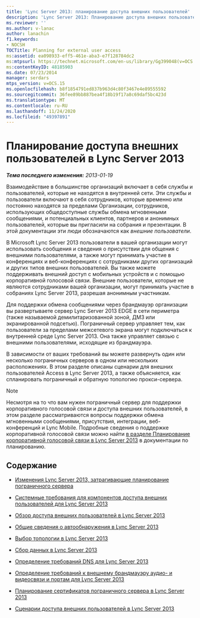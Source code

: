 ```yaml
---
title: 'Lync Server 2013: планирование доступа внешних пользователей'
description: 'Lync Server 2013: Планирование доступа внешних пользователей.'
ms.reviewer: ''
ms.author: v-lanac
author: lanachin
f1.keywords:
- NOCSH
TOCTitle: Planning for external user access
ms:assetid: ea098933-eff5-461e-aba3-e7f128784dc2
ms:mtpsurl: https://technet.microsoft.com/en-us/library/Gg399048(v=OCS.15)
ms:contentKeyID: 48185903
ms.date: 07/23/2014
manager: serdars
mtps_version: v=OCS.15
ms.openlocfilehash: b8f1854791ed837b963d4c80f3467e4e89555592
ms.sourcegitcommit: 36fee89bb887bea4f18b19f17a8c69daf5bc423d
ms.translationtype: MT
ms.contentlocale: ru-RU
ms.lasthandoff: 11/24/2020
ms.locfileid: "49397891"
---
```

# <a name="planning-for-external-user-access-in-lync-server-2013"></a>Планирование доступа внешних пользователей в Lync Server 2013

<div data-xmlns="http://www.w3.org/1999/xhtml">

<div class="topic" data-xmlns="http://www.w3.org/1999/xhtml" data-msxsl="urn:schemas-microsoft-com:xslt" data-cs="https://msdn.microsoft.com/">

<div data-asp="https://msdn2.microsoft.com/asp">



</div>

<div id="mainSection">

<div id="mainBody">

<span> </span>

_**Тема последнего изменения:** 2013-01-19_

Взаимодействие в большинстве организаций включает в себя службы и пользователей, которые не находятся в внутренней сети. Эти службы и пользователи включают в себя сотрудников, которые временно или постоянно находятся за пределами Организации, сотрудников, использующих общедоступные службы обмена мгновенными сообщениями, и потенциальных клиентов, партнеров и анонимных пользователей, которые вы пригласили на собрания и презентации. В этой документации эти люди обозначаются как *внешние пользователи*.

В Microsoft Lync Server 2013 пользователи в вашей организации могут использовать сообщения и сведения о присутствии для общения с внешними пользователями, а также могут принимать участие в конференциях и веб-конференциях с сотрудниками других организаций и других типов внешних пользователей. Вы также можете поддерживать внешний доступ с мобильных устройств и с помощью корпоративной голосовой связи. Внешние пользователи, которые не являются сотрудниками вашей организации, могут принимать участие в собраниях Lync Server 2013, разрешая анонимным участникам.

Для поддержки обмена сообщениями через брандмауэр организации вы развертываете сервер Lync Server 2013 EDGE в сети периметра (также называемой демилитаризованной зоной, ДМЗ или экранированной подсетью). Пограничный сервер управляет тем, как пользователи за пределами межсетевого экрана могут подключаться к внутренней среде Lync Server 2013. Она также управляет связью с внешними пользователями, исходящие из брандмауэра.

В зависимости от ваших требований вы можете развернуть один или несколько пограничных серверов в одном или нескольких расположениях. В этом разделе описаны сценарии для внешних пользователей Access в Lync Server 2013, а также объясняется, как спланировать пограничный и обратную топологию прокси-сервера.

<div>


> [!NOTE]  
> Несмотря на то что вам нужен пограничный сервер для поддержки корпоративного голосовой связи и доступа внешних пользователей, в этом разделе рассматриваются вопросы поддержки обмена мгновенными сообщениями, присутствия, интеграции, веб-конференций и Lync Mobile. Подробные сведения о поддержке корпоративной голосовой связи можно найти <A href="lync-server-2013-planning-for-enterprise-voice.md">в разделе Планирование корпоративной голосовой связи в Lync Server 2013</A> в документации по планированию.



</div>

<div>

## <a name="in-this-section"></a>Содержание

  - [Изменения Lync Server 2013, затрагивающие планирование пограничного сервера](lync-server-2013-changes-in-lync-server-that-affect-edge-server-planning.md)

  - [Системные требования для компонентов доступа внешних пользователей для Lync Server 2013](lync-server-2013-system-requirements-for-external-user-access-components.md)

  - [Обзор доступа внешних пользователей в Lync Server 2013](lync-server-2013-overview-of-external-user-access.md)

  - [Общие сведения о автообнаружения в Lync Server 2013](lync-server-2013-understanding-autodiscover.md)

  - [Выбор топологии в Lync Server 2013](lync-server-2013-choosing-a-topology.md)

  - [Сбор данных в Lync Server 2013](lync-server-2013-data-collection.md)

  - [Определение требований DNS для Lync Server 2013](lync-server-2013-determine-dns-requirements.md)

  - [Определение требований к внешнему брандмауэру аудио- и видеосвязи и портам для Lync Server 2013](lync-server-2013-determine-external-a-v-firewall-and-port-requirements.md)

  - [Планирование сертификатов пограничного сервера в Lync Server 2013](lync-server-2013-plan-for-edge-server-certificates.md)

  - [Сценарии доступа внешних пользователей в Lync Server 2013](lync-server-2013-scenarios-for-external-user-access.md)

</div>

</div>

<span> </span>

</div>

</div>

</div>


